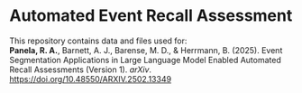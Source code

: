 # Automated Event Recall Assessment
This repository contains data and files used for:\
**Panela, R. A.**, Barnett, A. J., Barense, M. D., & Herrmann, B. (2025). Event Segmentation Applications in Large Language Model Enabled Automated Recall Assessments (Version 1). *arXiv*. https://doi.org/10.48550/ARXIV.2502.13349
